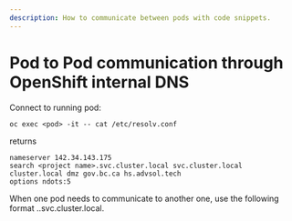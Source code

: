 ```yaml
---
description: How to communicate between pods with code snippets.
---
```

# Pod to Pod communication through OpenShift internal DNS

Connect to running pod:
```
oc exec <pod> -it -- cat /etc/resolv.conf
```
returns
```
nameserver 142.34.143.175
search <project name>.svc.cluster.local svc.cluster.local cluster.local dmz gov.bc.ca hs.advsol.tech
options ndots:5
```
When one pod needs to communicate to another one, use the following format
<service name>.<project name>.svc.cluster.local. 


